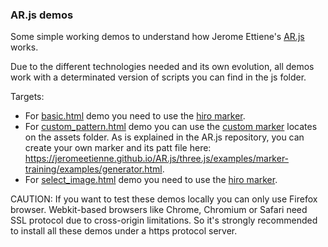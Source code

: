 ### AR.js demos

Some simple working demos to understand how Jerome Ettiene's [AR.js](https://github.com/jeromeetienne/AR.js) works.

Due to the different technologies needed and its own evolution, all demos work with a determinated version of scripts you can find in the js folder.

Targets:
- For [basic.html](https://mangasmartin.github.io/ARjs_demos/basic.html) demo you need to use the [hiro marker](https://jeromeetienne.github.io/AR.js/data/images/HIRO.jpg).
- For [custom_pattern.html](https://mangasmartin.github.io/ARjs_demos/custom_pattern.html) demo you can use the [custom marker](assets/custom.png) locates on the assets folder. As is explained in the AR.js repository, you can create your own marker and its patt file here: https://jeromeetienne.github.io/AR.js/three.js/examples/marker-training/examples/generator.html.
- For [select_image.html](https://mangasmartin.github.io/ARjs_demos/select_image.html) demo you need to use the [hiro marker](https://jeromeetienne.github.io/AR.js/data/images/HIRO.jpg).

CAUTION:
If you want to test these demos locally you can only use Firefox browser. Webkit-based browsers like Chrome, Chromium or Safari need SSL protocol due to cross-origin limitations. So it's strongly recommended to install all these demos under a https protocol server.
